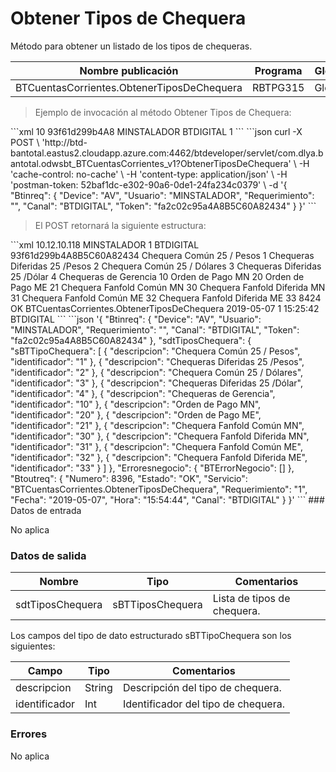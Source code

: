 # Obtener Tipos de Chequera 

Método para obtener un listado de los tipos de chequeras. 

Nombre publicación | Programa | Global/País 
--------- | ----------- | ----------- 
BTCuentasCorrientes.ObtenerTiposDeChequera | RBTPG315 | Global 

> Ejemplo de invocación al método Obtener Tipos de Chequera: 

<code-group> 
<code-block title="XML" active> 
```xml 
<soapenv:Envelope xmlns:soapenv="http://schemas.xmlsoap.org/soap/envelope/" xmlns:bts="http://uy.com.dlya.bantotal/BTSOA/"> 
   <soapenv:Header/> 
   <soapenv:Body> 
      <bts:BTCuentasCorrientes.ObtenerTiposDeChequera> 
         <bts:Btinreq> 
            <bts:Device>10</bts:Device> 
            <bts:Token>93f61d299b4A8</bts:Token> 
            <bts:Usuario>MINSTALADOR</bts:Usuario> 
            <bts:Canal>BTDIGITAL</bts:Canal> 
            <bts:Requerimiento>1</bts:Requerimiento> 
         </bts:Btinreq> 
      </bts:BTCuentasCorrientes.ObtenerTiposDeChequera> 
   </soapenv:Body> 
</soapenv:Envelope> 
``` 
</code-block> 

<code-block title="JSON"> 
```json 
curl -X POST \ 
  'http://btd-bantotal.eastus2.cloudapp.azure.com:4462/btdeveloper/servlet/com.dlya.bantotal.odwsbt_BTCuentasCorrientes_v1?ObtenerTiposDeChequera' \ 
  -H 'cache-control: no-cache' \ 
  -H 'content-type: application/json' \ 
  -H 'postman-token: 52baf1dc-e302-90a6-0de1-24fa234c0379' \ 
  -d '{ 
	"Btinreq": { 
		"Device": "AV", 
		"Usuario": "MINSTALADOR", 
		"Requerimiento": "", 
		"Canal": "BTDIGITAL", 
		"Token": "fa2c02c95a4A8B5C60A82434" 
	} 
}' 
``` 
</code-block> 
</code-group> 

> El POST retornará la siguiente estructura: 

<code-group> 
<code-block title="XML" active> 
```xml 
<SOAP-ENV:Envelope xmlns:SOAP-ENV="http://schemas.xmlsoap.org/soap/envelope/" xmlns:xsd="http://www.w3.org/2001/XMLSchema" xmlns:SOAP-ENC="http://schemas.xmlsoap.org/soap/encoding/" xmlns:xsi="http://www.w3.org/2001/XMLSchema-instance"> 
   <SOAP-ENV:Body> 
      <BTCuentasCorrientes.ObtenerTiposDeChequeraResponse xmlns="http://uy.com.dlya.bantotal/BTSOA/"> 
         <Btinreq> 
            <Device>10.12.10.118</Device> 
            <Usuario>MINSTALADOR</Usuario> 
            <Requerimiento>1</Requerimiento> 
            <Canal>BTDIGITAL</Canal> 
            <Token>93f61d299b4A8B5C60A82434</Token> 
         </Btinreq> 
         <sdtTiposChequera> 
            <sBTTipoChequera> 
               <descripcion>Chequera Común 25 / Pesos</descripcion> 
               <identificador>1</identificador> 
            </sBTTipoChequera> 
            <sBTTipoChequera> 
               <descripcion>Chequeras Diferidas 25 /Pesos</descripcion> 
               <identificador>2</identificador> 
            </sBTTipoChequera> 
            <sBTTipoChequera> 
               <descripcion>Chequera Común 25 / Dólares</descripcion> 
               <identificador>3</identificador> 
            </sBTTipoChequera> 
            <sBTTipoChequera> 
               <descripcion>Chequeras Diferidas 25 /Dólar</descripcion> 
               <identificador>4</identificador> 
            </sBTTipoChequera> 
            <sBTTipoChequera> 
               <descripcion>Chequeras de Gerencia</descripcion> 
               <identificador>10</identificador> 
            </sBTTipoChequera> 
            <sBTTipoChequera> 
               <descripcion>Orden de Pago MN</descripcion> 
               <identificador>20</identificador> 
            </sBTTipoChequera> 
            <sBTTipoChequera> 
               <descripcion>Orden de Pago ME</descripcion> 
               <identificador>21</identificador> 
            </sBTTipoChequera> 
            <sBTTipoChequera> 
               <descripcion>Chequera Fanfold Común MN</descripcion> 
               <identificador>30</identificador> 
            </sBTTipoChequera> 
            <sBTTipoChequera> 
               <descripcion>Chequera Fanfold Diferida MN</descripcion> 
               <identificador>31</identificador> 
            </sBTTipoChequera> 
            <sBTTipoChequera> 
               <descripcion>Chequera Fanfold Común ME</descripcion> 
               <identificador>32</identificador> 
            </sBTTipoChequera> 
            <sBTTipoChequera> 
               <descripcion>Chequera Fanfold Diferida ME</descripcion> 
               <identificador>33</identificador> 
            </sBTTipoChequera> 
         </sdtTiposChequera> 
         <Erroresnegocio></Erroresnegocio> 
         <Btoutreq> 
            <Numero>8424</Numero> 
            <Estado>OK</Estado> 
            <Servicio>BTCuentasCorrientes.ObtenerTiposDeChequera</Servicio> 
            <Fecha>2019-05-07</Fecha> 
            <Requerimiento>1</Requerimiento> 
            <Hora>15:25:42</Hora> 
            <Canal>BTDIGITAL</Canal> 
         </Btoutreq> 
      </BTCuentasCorrientes.ObtenerTiposDeChequeraResponse> 
   </SOAP-ENV:Body> 
</SOAP-ENV:Envelope> 
``` 
</code-block> 

<code-block title="JSON"> 
```json 
'{ 
	"Btinreq": { 
		"Device": "AV", 
		"Usuario": "MINSTALADOR", 
		"Requerimiento": "", 
		"Canal": "BTDIGITAL", 
		"Token": "fa2c02c95a4A8B5C60A82434" 
	}, 
	"sdtTiposChequera": { 
		"sBTTipoChequera": [ 
			{ 
				"descripcion": "Chequera Común 25 / Pesos", 
				"identificador": "1" 
			}, 
			{ 
				"descripcion": "Chequeras Diferidas 25 /Pesos", 
				"identificador": "2" 
			}, 
			{ 
				"descripcion": "Chequera Común 25 / Dólares", 
				"identificador": "3" 
			}, 
			{ 
				"descripcion": "Chequeras Diferidas 25 /Dólar", 
				"identificador": "4" 
			}, 
			{ 
				"descripcion": "Chequeras de Gerencia", 
				"identificador": "10" 
			}, 
			{ 
				"descripcion": "Orden de Pago MN", 
				"identificador": "20" 
			}, 
			{ 
				"descripcion": "Orden de Pago ME", 
				"identificador": "21" 
			}, 
			{ 
				"descripcion": "Chequera Fanfold Común MN", 
				"identificador": "30" 
			}, 
			{ 
				"descripcion": "Chequera Fanfold Diferida MN", 
				"identificador": "31" 
			}, 
			{ 
				"descripcion": "Chequera Fanfold Común ME", 
				"identificador": "32" 
			}, 
			{ 
				"descripcion": "Chequera Fanfold Diferida ME", 
				"identificador": "33" 
			} 
		] 
	}, 
    "Erroresnegocio": { 
        "BTErrorNegocio": [] 
    }, 
    "Btoutreq": { 
        "Numero": 8396, 
        "Estado": "OK", 
        "Servicio": "BTCuentasCorrientes.ObtenerTiposDeChequera", 
        "Requerimiento": "1", 
        "Fecha": "2019-05-07", 
        "Hora": "15:54:44", 
        "Canal": "BTDIGITAL" 
    } 
}' 
``` 
</code-block> 
</code-group>  
### Datos de entrada 

No aplica 

### Datos de salida 

Nombre | Tipo | Comentarios 
--------- | ----------- | -----------  
sdtTiposChequera | sBTTiposChequera | Lista de tipos de chequera. 

Los campos del tipo de dato estructurado sBTTipoChequera son los siguientes: 

Campo | Tipo | Comentarios 
--------- | ----------- | ----------- 
descripcion | String | Descripción del tipo de chequera. 
identificador | Int | Identificador del tipo de chequera. 

### Errores 

No aplica 

 
